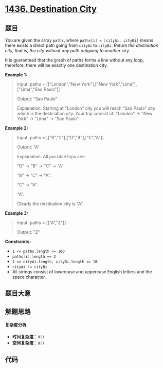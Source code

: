 # [1436. Destination City](https://leetcode.com/problems/destination-city/)

## 题目

You are given the array `paths`, where `paths[i] = [cityAi, cityBi]` means
there exists a direct path going from `cityAi` to `cityBi`. _Return the
destination city, that is, the city without any path outgoing to another
city._

It is guaranteed that the graph of paths forms a line without any loop,
therefore, there will be exactly one destination city.

**Example 1:**

> Input: paths = [["London","New York"],["New York","Lima"],["Lima","Sao Paulo"]]
>
> Output: "Sao Paulo"
>
> Explanation: Starting at "London" city you will reach "Sao Paulo" city which is the destination city. Your trip consist of: "London" -> "New York" -> "Lima" -> "Sao Paulo".

**Example 2:**

> Input: paths = [["B","C"],["D","B"],["C","A"]]
>
> Output: "A"
>
> Explanation: All possible trips are:
>
> "D" -> "B" -> "C" -> "A".
>
> "B" -> "C" -> "A".
>
> "C" -> "A".
>
> "A".
>
> Clearly the destination city is "A".

**Example 3:**

> Input: paths = [["A","Z"]]
>
> Output: "Z"

**Constraints:**

- `1 <= paths.length <= 100`
- `paths[i].length == 2`
- `1 <= cityAi.length, cityBi.length <= 10`
- `cityAi != cityBi`
- All strings consist of lowercase and uppercase English letters and the space character.

## 题目大意

## 解题思路

#### 复杂度分析

- **时间复杂度**：`O()`
- **空间复杂度**：`O()`

## 代码

```javascript

```

